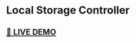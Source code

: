 # Local Storage Controller

## <a href="https://mhmd-tarek-mhmd.github.io/Local-Storage-Controller/" target="_blank">🔴 LIVE DEMO</a>
